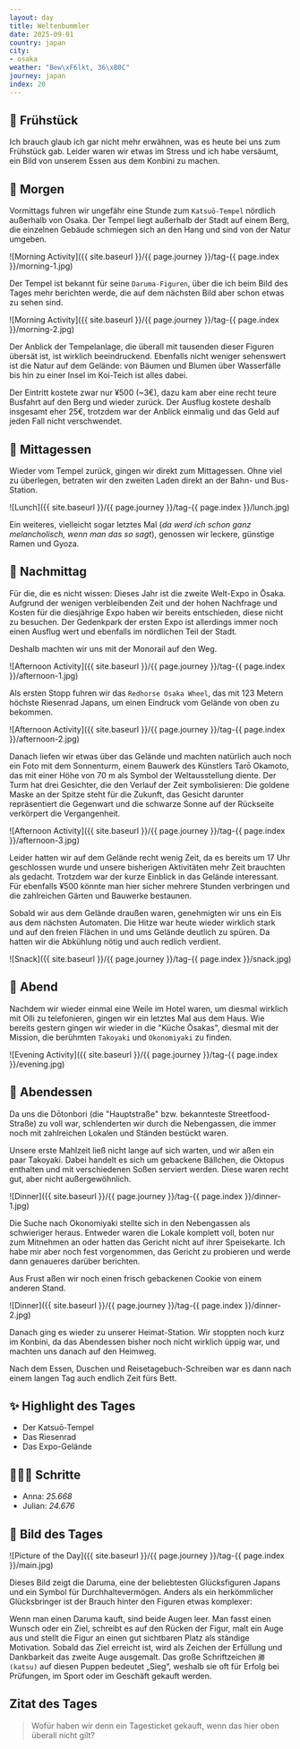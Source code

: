 ```yaml
---
layout: day
title: Weltenbummler
date: 2025-09-01
country: japan
city:
- osaka
weather: "Bew\xF6lkt, 36\xB0C"
journey: japan
index: 20
---
```


## 🥐 Frühstück

Ich brauch glaub ich gar nicht mehr erwähnen, was es heute bei uns zum Frühstück gab.
Leider waren wir etwas im Stress und ich habe versäumt, ein Bild von unserem Essen aus dem Konbini zu machen.

## 🌅 Morgen

Vormittags fuhren wir ungefähr eine Stunde zum `Katsuō-Tempel` nördlich außerhalb von Osaka.
Der Tempel liegt außerhalb der Stadt auf einem Berg, die einzelnen Gebäude schmiegen sich an den Hang und sind von der Natur umgeben.

![Morning Activity]({{ site.baseurl }}/{{ page.journey }}/tag-{{ page.index }}/morning-1.jpg)

Der Tempel ist bekannt für seine `Daruma-Figuren`, über die ich beim Bild des Tages mehr berichten werde, die auf dem nächsten Bild aber schon etwas zu sehen sind.

![Morning Activity]({{ site.baseurl }}/{{ page.journey }}/tag-{{ page.index }}/morning-2.jpg)

Der Anblick der Tempelanlage, die überall mit tausenden dieser Figuren übersät ist, ist wirklich beeindruckend.
Ebenfalls nicht weniger sehenswert ist die Natur auf dem Gelände: von Bäumen und Blumen über Wasserfälle bis hin zu einer Insel im Koi-Teich ist alles dabei.

Der Eintritt kostete zwar nur ¥500 (~3€), dazu kam aber eine recht teure Busfahrt auf den Berg und wieder zurück.
Der Ausflug kostete deshalb insgesamt eher 25€, trotzdem war der Anblick einmalig und das Geld auf jeden Fall nicht verschwendet.

## 🍣 Mittagessen

Wieder vom Tempel zurück, gingen wir direkt zum Mittagessen.
Ohne viel zu überlegen, betraten wir den zweiten Laden direkt an der Bahn- und Bus-Station.

![Lunch]({{ site.baseurl }}/{{ page.journey }}/tag-{{ page.index }}/lunch.jpg)

Ein weiteres, vielleicht sogar letztes Mal (_da werd ich schon ganz melancholisch, wenn man das so sagt_), genossen wir leckere, günstige Ramen und Gyoza.

## 🌆 Nachmittag

Für die, die es nicht wissen: Dieses Jahr ist die zweite Welt-Expo in Ōsaka.
Aufgrund der wenigen verbleibenden Zeit und der hohen Nachfrage und Kosten für die diesjährige Expo haben wir bereits entschieden, diese nicht zu besuchen.
Der Gedenkpark der ersten Expo ist allerdings immer noch einen Ausflug wert und ebenfalls im nördlichen Teil der Stadt.

Deshalb machten wir uns mit der Monorail auf den Weg.

![Afternoon Activity]({{ site.baseurl }}/{{ page.journey }}/tag-{{ page.index }}/afternoon-1.jpg)

Als ersten Stopp fuhren wir das `Redhorse Osaka Wheel`, das mit 123 Metern höchste Riesenrad Japans, um einen Eindruck vom Gelände von oben zu bekommen.

![Afternoon Activity]({{ site.baseurl }}/{{ page.journey }}/tag-{{ page.index }}/afternoon-2.jpg)

Danach liefen wir etwas über das Gelände und machten natürlich auch noch ein Foto mit dem Sonnenturm, einem Bauwerk des Künstlers Tarō Okamoto, das mit einer Höhe von 70 m als Symbol der Weltausstellung diente.
Der Turm hat drei Gesichter, die den Verlauf der Zeit symbolisieren:
Die goldene Maske an der Spitze steht für die Zukunft, das Gesicht darunter repräsentiert die Gegenwart und die schwarze Sonne auf der Rückseite verkörpert die Vergangenheit.

![Afternoon Activity]({{ site.baseurl }}/{{ page.journey }}/tag-{{ page.index }}/afternoon-3.jpg)

Leider hatten wir auf dem Gelände recht wenig Zeit, da es bereits um 17 Uhr geschlossen wurde und unsere bisherigen Aktivitäten mehr Zeit brauchten als gedacht.
Trotzdem war der kurze Einblick in das Gelände interessant.
Für ebenfalls ¥500 könnte man hier sicher mehrere Stunden verbringen und die zahlreichen Gärten und Bauwerke bestaunen.

Sobald wir aus dem Gelände draußen waren, genehmigten wir uns ein Eis aus dem nächsten Automaten.
Die Hitze war heute wieder wirklich stark und auf den freien Flächen in und ums Gelände deutlich zu spüren.
Da hatten wir die Abkühlung nötig und auch redlich verdient.

![Snack]({{ site.baseurl }}/{{ page.journey }}/tag-{{ page.index }}/snack.jpg)

## 🌙 Abend

Nachdem wir wieder einmal eine Weile im Hotel waren, um diesmal wirklich mit Olli zu telefonieren, gingen wir ein letztes Mal aus dem Haus.
Wie bereits gestern gingen wir wieder in die "Küche Ōsakas", diesmal mit der Mission, die berühmten `Takoyaki` und `Okonomiyaki` zu finden.

![Evening Activity]({{ site.baseurl }}/{{ page.journey }}/tag-{{ page.index }}/evening.jpg)

## 🍜 Abendessen

Da uns die Dōtonbori (die "Hauptstraße" bzw. bekannteste Streetfood-Straße) zu voll war, schlenderten wir durch die Nebengassen, die immer noch mit zahlreichen Lokalen und Ständen bestückt waren.

Unsere erste Mahlzeit ließ nicht lange auf sich warten, und wir aßen ein paar Takoyaki.
Dabei handelt es sich um gebackene Bällchen, die Oktopus enthalten und mit verschiedenen Soßen serviert werden.
Diese waren recht gut, aber nicht außergewöhnlich.

![Dinner]({{ site.baseurl }}/{{ page.journey }}/tag-{{ page.index }}/dinner-1.jpg)

Die Suche nach Okonomiyaki stellte sich in den Nebengassen als schwieriger heraus.
Entweder waren die Lokale komplett voll, boten nur zum Mitnehmen an oder hatten das Gericht nicht auf ihrer Speisekarte.
Ich habe mir aber noch fest vorgenommen, das Gericht zu probieren und werde dann genaueres darüber berichten.

Aus Frust aßen wir noch einen frisch gebackenen Cookie von einem anderen Stand.

![Dinner]({{ site.baseurl }}/{{ page.journey }}/tag-{{ page.index }}/dinner-2.jpg)

Danach ging es wieder zu unserer Heimat-Station.
Wir stoppten noch kurz im Konbini, da das Abendessen bisher noch nicht wirklich üppig war, und machten uns danach auf den Heimweg.

Nach dem Essen, Duschen und Reisetagebuch-Schreiben war es dann nach einem langen Tag auch endlich Zeit fürs Bett.

## ✨ Highlight des Tages

- Der Katsuō-Tempel  
- Das Riesenrad  
- Das Expo-Gelände  

## 🏃🏽‍♀️ Schritte

- Anna: _25.668_  
- Julian: _24.676_  

## 📸 Bild des Tages

![Picture of the Day]({{ site.baseurl }}/{{ page.journey }}/tag-{{ page.index }}/main.jpg)

Dieses Bild zeigt die Daruma, eine der beliebtesten Glücksfiguren Japans und ein Symbol für Durchhaltevermögen.
Anders als ein herkömmlicher Glücksbringer ist der Brauch hinter den Figuren etwas komplexer:

Wenn man einen Daruma kauft, sind beide Augen leer.
Man fasst einen Wunsch oder ein Ziel, schreibt es auf den Rücken der Figur, malt ein Auge aus und stellt die Figur an einen gut sichtbaren Platz als ständige Motivation. 
Sobald das Ziel erreicht ist, wird als Zeichen der Erfüllung und Dankbarkeit das zweite Auge ausgemalt.
Das große Schriftzeichen `勝 (katsu)` auf diesen Puppen bedeutet „Sieg“, weshalb sie oft für Erfolg bei Prüfungen, im Sport oder im Geschäft gekauft werden.

## Zitat des Tages

> Wofür haben wir denn ein Tagesticket gekauft, wenn das hier oben überall nicht gilt?
